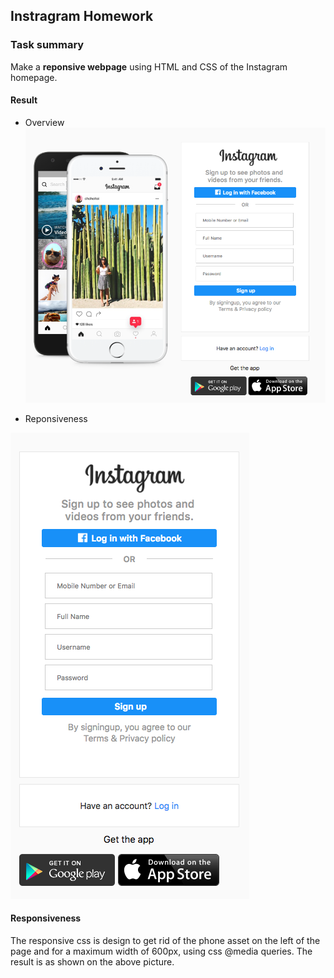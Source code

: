 ## Instragram Homework

### Task summary 
Make a __reponsive webpage__ using HTML and CSS of the Instagram homepage. 

#### Result 
* Overview
![Overview](Screenshot/overall.png)

* Reponsiveness

![Overview](Screenshot/responsiveness.png)


#### Responsiveness

The responsive css is design to get rid of the phone asset on the left of the page and for a maximum width of 600px, using css @media queries. The result is as shown on the above picture. 





